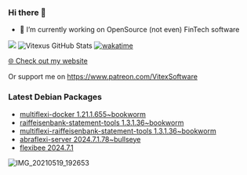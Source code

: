 ### Hi there 👋

- 🔭 I’m currently working on OpenSource  (not even) FinTech software

![](https://komarev.com/ghpvc/?username=Vitexus)
![Vitexus GitHub Stats](https://github-readme-stats.vercel.app/api?username=Vitexus&show_icons=true)
[![wakatime](https://wakatime.com/badge/user/5abba9ca-813e-43ac-9b5f-b1cfdf3dc1c7.svg)](https://wakatime.com/@5abba9ca-813e-43ac-9b5f-b1cfdf3dc1c7)

<p><a href="https://vitexsoftware.cz">🌐 Check out my website</a></p>

Or support me on https://www.patreon.com/VitexSoftware

### Latest Debian Packages
<!-- DEBIAN-PACKAGES-LIST:START -->
- [multiflexi-docker 1.21.1.655~bookworm](https://repo.vitexsoftware.com/package.php?package=multiflexi-docker)
- [raiffeisenbank-statement-tools 1.3.1.36~bookworm](https://repo.vitexsoftware.com/package.php?package=raiffeisenbank-statement-tools)
- [multiflexi-raiffeisenbank-statement-tools 1.3.1.36~bookworm](https://repo.vitexsoftware.com/package.php?package=multiflexi-raiffeisenbank-statement-tools)
- [abraflexi-server 2024.7.1.78~bullseye](https://repo.vitexsoftware.com/package.php?package=abraflexi-server)
- [flexibee 2024.7.1](https://repo.vitexsoftware.com/package.php?package=flexibee)
<!-- DEBIAN-PACKAGES-LIST:END -->

![IMG_20210519_192653](https://user-images.githubusercontent.com/2621130/120022731-1bd48900-bfed-11eb-90f9-4f88f560b8b7.jpg)

<!--
**Vitexus/Vitexus** is a ✨ _special_ ✨ repository because its `README.md` (this file) appears on your GitHub profile.

Here are some ideas to get you started:

- 🌱 I’m currently learning ...
- 👯 I’m looking to collaborate on ...
- 🤔 I’m looking for help with ...
- 💬 Ask me about ...
- 📫 How to reach me: ...
- 😄 Pronouns: ...
- ⚡ Fun fact: ...
-->


